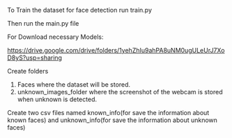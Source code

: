 To Train the dataset for face detection run train.py

Then run the main.py file

For Download necessary Models:

https://drive.google.com/drive/folders/1yehZhIu9ahPA8uNM0ugULeUrJ7XoD8yS?usp=sharing

Create folders
  1. Faces where the dataset will be stored.
  2. unknown_images_folder where the screenshot of the webcam is stored when unknown is detected.
     
Create two csv files named known_info(for save the information about known faces) and unknown_info(for save the information about unknown faces)
